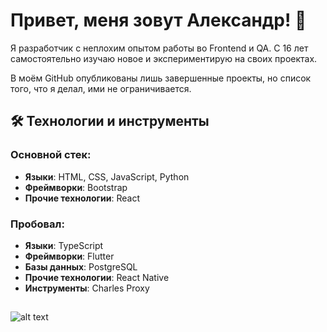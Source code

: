 # Привет, меня зовут Александр! 👋

Я разработчик с неплохим опытом работы во Frontend и QA. С 16 лет самостоятельно изучаю новое и экспериментирую на своих проектах.

В моём GitHub опубликованы лишь завершенные проекты, но список того, что я делал, ими не ограничивается.

## 🛠️ Технологии и инструменты

### Основной стек:
- **Языки**: HTML, CSS, JavaScript, Python
- **Фреймворки**: Bootstrap
- **Прочие технологии**: React 

### Пробовал:
- **Языки**: TypeScript
- **Фреймворки**: Flutter
- **Базы данных**: PostgreSQL
- **Прочие технологии**: React Native
- **Инструменты**: Charles Proxy


##
![alt text](https://freeimghost.net/images/2025/08/10/QLmklRM6UPqc-plvmeMwV4t1d6cVtbXAGR_ODa7EeIuA5EoaxjyytXVJkS9QxIx0C7yyvi8A1EZqYuNWyoDIADSh.webp)
